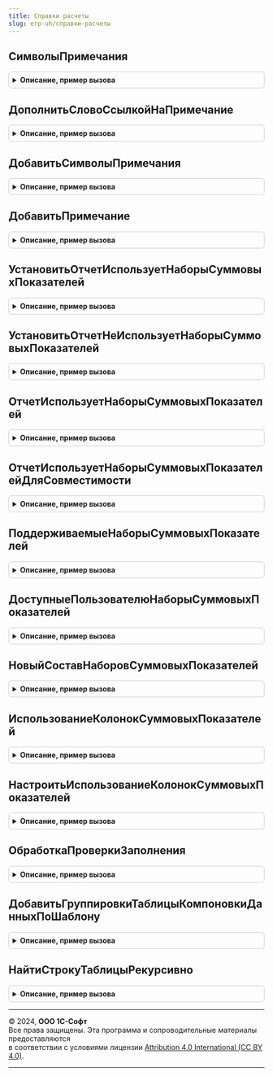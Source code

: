 ```yaml
---
title: Справки расчеты
slug: erp-uh/справки-расчеты
---
```



## СимволыПримечания
<details style="margin: 1em 0; padding: 0.5em; border: 1px solid #ccc; border-radius: 6px;">

<summary style="font-weight: bold; cursor: pointer;">Описание, пример вызова</summary>

```bsl

// Возвращает символы примечания (сноски), соответствующие номеру примечания.
//
// Параметры:
//  НомерПримечания	 - Число - номер, начиная с единицы
//
// Возвращаемое значение:
//  Строка - один или несколько символов примечания
//
Функция СимволыПримечания(НомерПримечания = 1) Экспорт
```

Пример вызова
```bsl
Результат = СправкиРасчеты.СимволыПримечания(НомерПримечания);
```
</details>

## ДополнитьСловоСсылкойНаПримечание
<details style="margin: 1em 0; padding: 0.5em; border: 1px solid #ccc; border-radius: 6px;">

<summary style="font-weight: bold; cursor: pointer;">Описание, пример вызова</summary>

```bsl

// Дополняет переданное слово ссылкой на примечание. Используется в основном тексте.
//
// Параметры:
//  Слово			 - Строка - слово
//  НомерПримечания	 - Число - номер примечания, начиная с единицы
//
Процедура ДополнитьСловоСсылкойНаПримечание(Слово, НомерПримечания = 1) Экспорт
```

Пример вызова
```bsl
СправкиРасчеты.ДополнитьСловоСсылкойНаПримечание(Слово, НомерПримечания);
```
</details>

## ДобавитьСимволыПримечания
<details style="margin: 1em 0; padding: 0.5em; border: 1px solid #ccc; border-radius: 6px;">

<summary style="font-weight: bold; cursor: pointer;">Описание, пример вызова</summary>

```bsl

// Предваряет переданный текст идентификатором примечания соответствующего номера.
// Используется в колонтитуле (page footer) страницы.
//
// Параметры:
//  ТекстПримечания	 - Строка - пространный поясняющий текст
//  НомерПримечания	 - Число - номер примечания, начиная с единицы
//
// Возвращаемое значение:
//  Строка - полный текст для помещения в колонтитул
//
Функция ДобавитьСимволыПримечания(ТекстПримечания, НомерПримечания = 1) Экспорт
```

Пример вызова
```bsl
Результат = СправкиРасчеты.ДобавитьСимволыПримечания(ТекстПримечания, НомерПримечания);
```
</details>

## ДобавитьПримечание
<details style="margin: 1em 0; padding: 0.5em; border: 1px solid #ccc; border-radius: 6px;">

<summary style="font-weight: bold; cursor: pointer;">Описание, пример вызова</summary>

```bsl

// Помещает после тела отчета текст примечания.
// Увеличивает на единицу счетчик примечаний.
// Следует использовать в обработчике ПослеВыводаРезультата.
//
// Параметры:
//  ТабличныйДокумент - ТабличныйДокумент - результат отчета
//  ТекстПримечания	  - Строка - пространный поясняющий текст
//  СчетчикПримечаний - Число - текущее (до вывода очередного примечания) значение счетчика примечаний.
//                      Перед добавлением первого примечания следует инициализировать счетчик значением 0.
//
Процедура ДобавитьПримечание(ТабличныйДокумент, ТекстПримечания, СчетчикПримечаний = 0) Экспорт
```

Пример вызова
```bsl
СправкиРасчеты.ДобавитьПримечание(ТабличныйДокумент, ТекстПримечания, СчетчикПримечаний);
```
</details>

## УстановитьОтчетИспользуетНаборыСуммовыхПоказателей
<details style="margin: 1em 0; padding: 0.5em; border: 1px solid #ccc; border-radius: 6px;">

<summary style="font-weight: bold; cursor: pointer;">Описание, пример вызова</summary>

```bsl

// Позволяет указать, что отчет использует именованные наборы суммовых показателей.
// При этом, для совместимости, если не указано, ни то, что отчет использует именованные наборы,
// ни то, что отчет не использует именованные наборы, предполагается, что отчет использует наборы с числовыми идентификаторами
// (см. область НаборыСуммовыхПоказателей в СправкиРасчетыКлиентСервер).
//
// Параметры:
//  МанифестОтчета - Структура - см. БухгалтерскиеОтчеты.ПараметрыИсполненияОтчета.
//
Процедура УстановитьОтчетИспользуетНаборыСуммовыхПоказателей(МанифестОтчета) Экспорт
```

Пример вызова
```bsl
СправкиРасчеты.УстановитьОтчетИспользуетНаборыСуммовыхПоказателей(МанифестОтчета) 
```
</details>

## УстановитьОтчетНеИспользуетНаборыСуммовыхПоказателей
<details style="margin: 1em 0; padding: 0.5em; border: 1px solid #ccc; border-radius: 6px;">

<summary style="font-weight: bold; cursor: pointer;">Описание, пример вызова</summary>

```bsl

// Позволяет указать, что отчет не использует никакие наборы суммовых показателей.
// Используется для совместимости - пока большинство справок-расчетов используют наборы с числовыми идентификаторами.
//
// Параметры:
//  МанифестОтчета - Структура - см. БухгалтерскиеОтчеты.ПараметрыИсполненияОтчета.
//
Процедура УстановитьОтчетНеИспользуетНаборыСуммовыхПоказателей(МанифестОтчета) Экспорт
```

Пример вызова
```bsl
СправкиРасчеты.УстановитьОтчетНеИспользуетНаборыСуммовыхПоказателей(МанифестОтчета) 
```
</details>

## ОтчетИспользуетНаборыСуммовыхПоказателей
<details style="margin: 1em 0; padding: 0.5em; border: 1px solid #ccc; border-radius: 6px;">

<summary style="font-weight: bold; cursor: pointer;">Описание, пример вызова</summary>

```bsl

// Проверяет, использует ли отчет именованные наборы суммовых показателей.
//
// Параметры:
//  ОписаниеОтчета - Строка - Имя отчета
//                 - Структура - см. БухгалтерскиеОтчеты.ПараметрыИсполненияОтчета.
//
// Возвращаемое значение:
//  Булево - Истина, если отчет использует именованные наборы суммовых показателей.
//
Функция ОтчетИспользуетНаборыСуммовыхПоказателей(ОписаниеОтчета) Экспорт
```

Пример вызова
```bsl
Результат = СправкиРасчеты.ОтчетИспользуетНаборыСуммовыхПоказателей(ОписаниеОтчета) 
```
</details>

## ОтчетИспользуетНаборыСуммовыхПоказателейДляСовместимости
<details style="margin: 1em 0; padding: 0.5em; border: 1px solid #ccc; border-radius: 6px;">

<summary style="font-weight: bold; cursor: pointer;">Описание, пример вызова</summary>

```bsl

// Проверяет, использует ли отчет наборы суммовых показателей c числовыми идентификаторами
// (см. область НаборыСуммовыхПоказателей в СправкиРасчетыКлиентСервер).
//
// Параметры:
//  ОписаниеОтчета - Строка - Имя отчета
//                 - Структура - см. БухгалтерскиеОтчеты.ПараметрыИсполненияОтчета.
//
// Возвращаемое значение:
//  Булево - Истина, если отчет использует наборы суммовых показателей с числовыми идентификаторами.
//
Функция ОтчетИспользуетНаборыСуммовыхПоказателейДляСовместимости(ОписаниеОтчета) Экспорт
```

Пример вызова
```bsl
Результат = СправкиРасчеты.ОтчетИспользуетНаборыСуммовыхПоказателейДляСовместимости(ОписаниеОтчета) 
```
</details>

## ПоддерживаемыеНаборыСуммовыхПоказателей
<details style="margin: 1em 0; padding: 0.5em; border: 1px solid #ccc; border-radius: 6px;">

<summary style="font-weight: bold; cursor: pointer;">Описание, пример вызова</summary>

```bsl

// Определяет перечень наборов суммовых показателей c числовыми идентификаторами, которые поддержаны в отчете
//
// Параметры:
//  ИмяОтчета - Строка - Имя отчета
//
// Возвращаемое значение:
//  Неопределено - отчет не использует наборы суммовых показателей с числовыми идентификаторами
//  Массив - номера поддерживаемых наборов
//
Функция ПоддерживаемыеНаборыСуммовыхПоказателей(ИмяОтчета) Экспорт
```

Пример вызова
```bsl
Результат = СправкиРасчеты.ПоддерживаемыеНаборыСуммовыхПоказателей(ИмяОтчета) 
```
</details>

## ДоступныеПользователюНаборыСуммовыхПоказателей
<details style="margin: 1em 0; padding: 0.5em; border: 1px solid #ccc; border-radius: 6px;">

<summary style="font-weight: bold; cursor: pointer;">Описание, пример вызова</summary>

```bsl

// Определяет перечень наборов суммовых показателей c числовыми идентификаторами, которые доступны в контексте отчета
// (с учетом организации и периода, а также настроек информационной базы)
//
// Параметры:
//  ИмяОтчета     - Строка - Имя отчета
//  НачалоПериода - Дата
//  КонецПериода  - Дата
//  Организация   - СправочникСсылка.Организации
//
// Возвращаемое значение:
//  Неопределено - отчет не использует наборы суммовых показателей с числовыми идентификаторами
//  Массив - номера доступных наборов
//
Функция ДоступныеПользователюНаборыСуммовыхПоказателей(ИмяОтчета, НачалоПериода, КонецПериода, Организация) Экспорт
```

Пример вызова
```bsl
Результат = СправкиРасчеты.ДоступныеПользователюНаборыСуммовыхПоказателей(ИмяОтчета, НачалоПериода, КонецПериода, Организация) 
```
</details>

## НовыйСоставНаборовСуммовыхПоказателей
<details style="margin: 1em 0; padding: 0.5em; border: 1px solid #ccc; border-radius: 6px;">

<summary style="font-weight: bold; cursor: pointer;">Описание, пример вызова</summary>

```bsl

// Конструктор коллекции, описывающий состав наборов суммовых показателей.
// Каждый именованный набор может включать в себя одну или несколько именованных колонок детальных записей,
// в каждой из которых могут быть одно или несколько полей ресурсов.
//
// Параметры:
//  ПоддерживаемыеНаборы - СписокЗначений - имена и представления наборов суммовых показателей, которые поддерживает отчет.
//
// Возвращаемое значение:
//  Структура - состав наборов.
//         * Ключ - имя набора
//         * Значение - Массив - имена колонок.
//
Функция НовыйСоставНаборовСуммовыхПоказателей(ПоддерживаемыеНаборы) Экспорт
```

Пример вызова
```bsl
Результат = СправкиРасчеты.НовыйСоставНаборовСуммовыхПоказателей(ПоддерживаемыеНаборы) 
```
</details>

## ИспользованиеКолонокСуммовыхПоказателей
<details style="margin: 1em 0; padding: 0.5em; border: 1px solid #ccc; border-radius: 6px;">

<summary style="font-weight: bold; cursor: pointer;">Описание, пример вызова</summary>

```bsl

// Определяет перечень колонок, которые нужно
// - отображать для переданного набора показателей, но скрывать в других
// - скрывать для переданного набора показателей, но отображать в других.
//
// Параметры:
//  ИмяНабора		 - Строка - имя набора суммовых показателей.
//  СоставНаборов	 - Структура - См. НовыйСоставНаборовСуммовыхПоказателей.
//
// Возвращаемое значение:
//  Соответствие - Ключ: имя колонки; Значение: Булево - используется колонка или нет.
//
Функция ИспользованиеКолонокСуммовыхПоказателей(ИмяНабора, СоставНаборов) Экспорт
```

Пример вызова
```bsl
Результат = СправкиРасчеты.ИспользованиеКолонокСуммовыхПоказателей(ИмяНабора, СоставНаборов) 
```
</details>

## НастроитьИспользованиеКолонокСуммовыхПоказателей
<details style="margin: 1em 0; padding: 0.5em; border: 1px solid #ccc; border-radius: 6px;">

<summary style="font-weight: bold; cursor: pointer;">Описание, пример вызова</summary>

```bsl

// Настраивает использование колонок суммовых показателей.
//
// Параметры:
//  КомпоновщикНастроек	 - КомпоновщикНастроек - настраиваемый объект.
//  ИспользованиеКолонок - Соответствие - см. ИспользованиеКолонокСуммовыхПоказателей.
//
Процедура НастроитьИспользованиеКолонокСуммовыхПоказателей(КомпоновщикНастроек, ИспользованиеКолонок) Экспорт
```

Пример вызова
```bsl
СправкиРасчеты.НастроитьИспользованиеКолонокСуммовыхПоказателей(КомпоновщикНастроек, ИспользованиеКолонок) 
```
</details>

## ОбработкаПроверкиЗаполнения
<details style="margin: 1em 0; padding: 0.5em; border: 1px solid #ccc; border-radius: 6px;">

<summary style="font-weight: bold; cursor: pointer;">Описание, пример вызова</summary>

```bsl

// Обработчик события расширения формы отчета.
//
// Параметры:
//  Форма	 - ФормаКлиентскогоПриложения - форма, событие которой обрабатывается
//  Отказ	 - Булево - см. одноименный параметр обработчика события
//
Процедура ОбработкаПроверкиЗаполнения(Форма, Отказ) Экспорт
```

Пример вызова
```bsl
СправкиРасчеты.ОбработкаПроверкиЗаполнения(Форма, Отказ) 
```
</details>

## ДобавитьГруппировкиТаблицыКомпоновкиДанныхПоШаблону
<details style="margin: 1em 0; padding: 0.5em; border: 1px solid #ccc; border-radius: 6px;">

<summary style="font-weight: bold; cursor: pointer;">Описание, пример вызова</summary>

```bsl

// В таблицу компоновки данных добавляет структуру группировок на основании шаблонной группировки.
// Добавляются только те группировки, которые выбраны пользователем в настройках группировок отчета (плюс предопределенные).
// Если в настройках отчета группировка указана как предопределенная, то вместо автополя шаблонной группировки заполняются
// поля из корневой таблицы компоновки данных
//
// Параметры:
//  ГруппировкаТаблицы           - КоллекцияЭлементовСтруктурыТаблицыКомпоновкиДанных -
//                                 коллекция строк корневой таблицы, в которую добавляется структура группировок
//  ГруппировкаШаблон            - ГруппировкаТаблицыКомпоновкиДанных - шаблонная структура (ожидается, что в той же таблице),
//                                 из которой в новую структуру копируются все настройки, включая настройки вложенных группировок
//  НастройкаГруппировок         - ТаблицаЗначений - настроенная пользователем группировка отчета.
//                                 Например, см. Отчеты.СправкаРасчетНалогаНаИмущество.Группировка
//  ИмяКорневойГруппировки       - Строка - имя корневой группировки таблицы компоновки (для подключения макета заголовка)
//  ВыбранныеПоляКорневойТаблицы - КоллекцияВыбранныхПолейКомпоновкиДанных - выбранные поля на уровне корневой таблицы компоновки данных
//
Процедура ДобавитьГруппировкиТаблицыКомпоновкиДанныхПоШаблону( Экспорт
```

Пример вызова
```bsl
СправкиРасчеты.ДобавитьГруппировкиТаблицыКомпоновкиДанныхПоШаблону();
```
</details>

## НайтиСтрокуТаблицыРекурсивно
<details style="margin: 1em 0; padding: 0.5em; border: 1px solid #ccc; border-radius: 6px;">

<summary style="font-weight: bold; cursor: pointer;">Описание, пример вызова</summary>

```bsl

// В группировках таблицы компоновки данных находит группировку с указанным именем,
// либо группировку, в которой используется поле группировки с указанным именем
// (даже если это поле одно из нескольких полей группировки)
//
// Параметры:
//  СтрокаГруппировки - ГруппировкаКомпоновкиДанных, ГруппировкаТаблицыКомпоновкиДанных -
//                      группировка, внутри которой нужно найти группировку с указанным именем
//  Имя - Строка - имя искомой группировки или имя поля, которое используется в группировке
//
// Возвращаемое значение:
//  ГруппировкаКомпоновкиДанных, ГруппировкаТаблицыКомпоновкиДанных - найденная группировка
//
Функция НайтиСтрокуТаблицыРекурсивно(СтрокаГруппировки, Имя) Экспорт
```

Пример вызова
```bsl
Результат = СправкиРасчеты.НайтиСтрокуТаблицыРекурсивно(СтрокаГруппировки, Имя) 
```
</details>

---

© 2024, **ООО 1С-Софт**  
Все права защищены. Эта программа и сопроводительные материалы предоставляются  
в соответствии с условиями лицензии [Attribution 4.0 International (CC BY 4.0)](https://creativecommons.org/licenses/by/4.0/legalcode).

---
